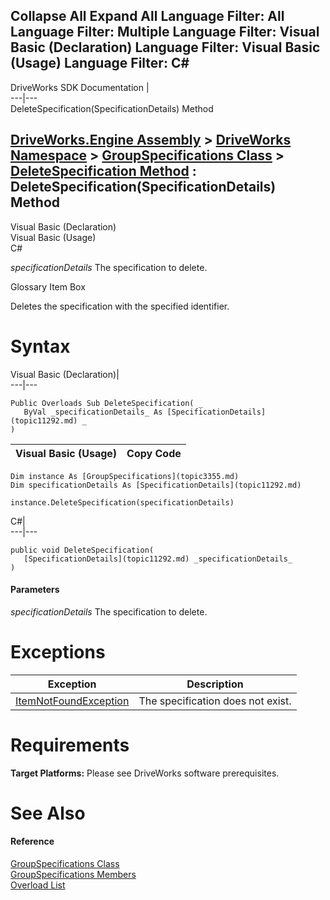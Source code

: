 Collapse All Expand All Language Filter: All  Language Filter: Multiple  Language Filter: Visual Basic (Declaration) Language Filter: Visual Basic (Usage) Language Filter: C#  
---  
DriveWorks SDK Documentation  |   
---|---  
DeleteSpecification(SpecificationDetails) Method   
  
[DriveWorks.Engine Assembly](topic2156.md) > [DriveWorks Namespace](topic2159.md) > [GroupSpecifications Class](topic3355.md) > [DeleteSpecification Method](topic3362.md) : DeleteSpecification(SpecificationDetails) Method  
---  
  
Visual Basic (Declaration)    
Visual Basic (Usage)    
C# 

_specificationDetails_
    The specification to delete.

Glossary Item Box

Deletes the specification with the specified identifier. 

# Syntax

Visual Basic (Declaration)|   
---|---  
      
    
    Public Overloads Sub DeleteSpecification( _
       ByVal _specificationDetails_ As [SpecificationDetails](topic11292.md) _
    )   
  
Visual Basic (Usage)| Copy Code  
---|---  
      
    
    Dim instance As [GroupSpecifications](topic3355.md)
    Dim specificationDetails As [SpecificationDetails](topic11292.md)
     
    instance.DeleteSpecification(specificationDetails)  
  
C#|   
---|---  
      
    
    public void DeleteSpecification( 
       [SpecificationDetails](topic11292.md) _specificationDetails_
    )  
  
#### Parameters

 _specificationDetails_
    The specification to delete.

# Exceptions

Exception| Description  
---|---  
[ItemNotFoundException](topic3571.md)| The specification does not exist.  
  
# Requirements

**Target Platforms:** Please see DriveWorks software prerequisites.

# See Also

#### Reference

[GroupSpecifications Class](topic3355.md)   
[GroupSpecifications Members](topic3356.md)   
[Overload List](topic3362.md)


